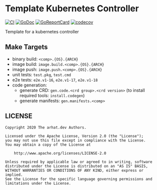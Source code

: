 # Template Kubernetes Controller

[![CI](https://github.com/arhat-dev/template-kubernetes-controller/workflows/CI/badge.svg)](https://github.com/arhat-dev/template-kubernetes-controller/actions?query=workflow%3ACI)
[![GoDoc](https://godoc.org/arhat.dev/template-kubernetes-controller?status.svg)](https://pkg.go.dev/arhat.dev/template-kubernetes-controller)
[![GoReportCard](https://goreportcard.com/badge/goiiot/libmqtt)](https://goreportcard.com/report/arhat.dev/template-kubernetes-controller)
[![codecov](https://codecov.io/gh/arhat-dev/template-kubernetes-controller/branch/master/graph/badge.svg)](https://codecov.io/gh/arhat-dev/template-kubernetes-controller)

Template for a kubernetes controller

## Make Targets

- binary build: `<comp>.{OS}.{ARCH}`
- image build: `image.build.<comp>.{OS}.{ARCH}`
- image push: `image.push.<comp>.{OS}.{ARCH}`
- unit tests: `test.pkg`, `test.cmd`
- e2e tests: `e2e.v1-16`, `e2e.v1-17`, `e2e.v1-18`
- code generation:
  - generate CRD: `gen.code.<crd group>.<crd version>` (to install required tools: `install.codegen`)
  - generate manifests: `gen.manifests.<comp>`

## LICENSE

```text
Copyright 2020 The arhat.dev Authors.

Licensed under the Apache License, Version 2.0 (the "License");
you may not use this file except in compliance with the License.
You may obtain a copy of the License at

    http://www.apache.org/licenses/LICENSE-2.0

Unless required by applicable law or agreed to in writing, software
distributed under the License is distributed on an "AS IS" BASIS,
WITHOUT WARRANTIES OR CONDITIONS OF ANY KIND, either express or implied.
See the License for the specific language governing permissions and
limitations under the License.
```
